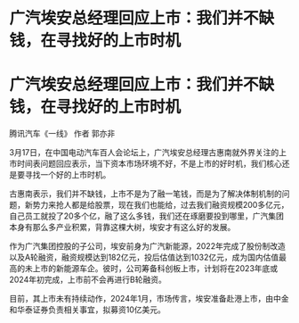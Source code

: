 # 广汽埃安总经理回应上市：我们并不缺钱，在寻找好的上市时机

# 广汽埃安总经理回应上市：我们并不缺钱，在寻找好的上市时机

腾讯汽车《一线》 作者 郭亦非

3月17日，在中国电动汽车百人会论坛上，广汽埃安总经理古惠南就外界关注的上市时间表问题回应表示，当下资本市场环境不好，不是上市的好时机，我们核心还是要寻找一个好的上市时机。

古惠南表示，我们并不缺钱，上市不是为了融一笔钱，而是为了解决体制机制的问题，新势力来抢人都是给股票，现在我们也能给，过去我们融资规模200多亿元，自己员工就投了20多个亿，融了这么多钱，我们还在琢磨要投到哪里，广汽集团本身有那么多产业积累，背靠这棵大树，埃安才有这么好的发展。

作为广汽集团控股的子公司，埃安前身为广汽新能源，2022年完成了股份制改造以及A轮融资，融资规模达到182亿元，投后估值达到1032亿元，成为国内估值最高的未上市的新能源车企。彼时，公司筹备科创板上市，计划将在2023年底或2024年初完成，上市前不会再进行B轮融资。

目前，其上市未有持续动作，2024年1月，市场传言，埃安准备赴港上市，由中金和华泰证券负责相关事宜，拟募资10亿美元。

